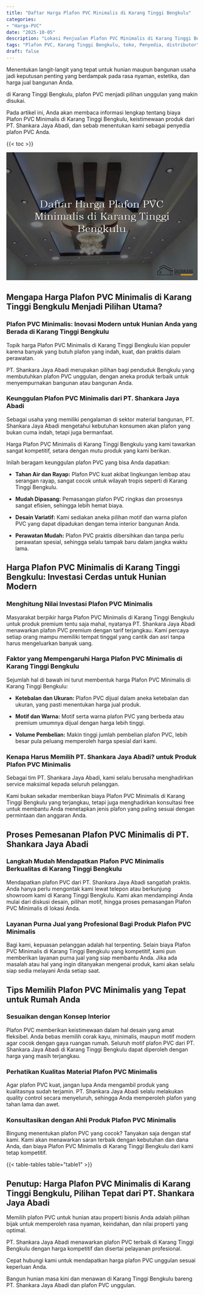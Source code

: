 ```yaml
---
title: "Daftar Harga Plafon PVC Minimalis di Karang Tinggi Bengkulu"
categories: 
- "Harga-PVC"
date: "2025-10-05"
description: "Lokasi Penjualan Plafon PVC Minimalis di Karang Tinggi Bengkulu untuk tempat tinggal, kantor, serta gerai. Produk unggulan, beragam motif, warna elegan, beserta layanan pemasangan ditangani oleh teknisi berpengalaman serta garansi resmi!|Servis penjualan Plafon PVC Minimalis di Karang Tinggi Bengkulu untuk keperluan rumah, perkantoran, atau ritel, dengan material berkualitas dan pemasangan oleh tenaga ahli profesional serta jaminan resmi.|Alternatif Plafon PVC Minimalis di Karang Tinggi Bengkulu yang terbukti bagi tempat tinggal, kantor, dan ritel, bersama material unggulan dan instalasi ditangani oleh tenaga ahli profesional dan jaminan resmi.|Penyediaan Plafon PVC Minimalis di Karang Tinggi Bengkulu untuk tempat tinggal, office, serta toko, dengan produk terbaik dan instalasi oleh tim berpengalaman, dilengkapi beserta kepastian resmi.}"
tags: "Plafon PVC, Karang Tinggi Bengkulu, toko, Penyedia, distributor"
draft: false
---
```


Menentukan langit-langit yang tepat untuk hunian maupun bangunan usaha jadi keputusan penting yang berdampak pada rasa nyaman, estetika, dan harga jual bangunan Anda.

di Karang Tinggi Bengkulu, plafon PVC menjadi pilihan unggulan yang makin disukai.

Pada artikel ini, Anda akan membaca informasi lengkap tentang biaya Plafon PVC Minimalis di Karang Tinggi Bengkulu, keistimewaan produk dari PT. Shankara Jaya Abadi, dan sebab menentukan kami sebagai penyedia plafon PVC Anda.

{{< toc >}}

![Daftar Harga Plafon PVC Minimalis di Karang Tinggi Bengkulu](/images/Harga-PVC/Daftar-Harga-Plafon-PVC-Minimalis-di-Karang-Tinggi-Bengkulu.png)


## Mengapa Harga Plafon PVC Minimalis di Karang Tinggi Bengkulu Menjadi Pilihan Utama?

### Plafon PVC Minimalis: Inovasi Modern untuk Hunian Anda yang Berada di Karang Tinggi Bengkulu

Topik harga Plafon PVC Minimalis di Karang Tinggi Bengkulu kian populer karena banyak yang butuh plafon yang indah, kuat, dan praktis dalam perawatan.

PT. Shankara Jaya Abadi merupakan pilihan bagi penduduk Bengkulu yang membutuhkan plafon PVC unggulan, dengan aneka produk terbaik untuk menyempurnakan bangunan atau bangunan Anda.

### Keunggulan Plafon PVC Minimalis dari PT. Shankara Jaya Abadi

Sebagai usaha yang memiliki pengalaman di sektor material bangunan, PT. Shankara Jaya Abadi mengetahui kebutuhan konsumen akan plafon yang bukan cuma indah, tetapi juga bermanfaat.

Harga Plafon PVC Minimalis di Karang Tinggi Bengkulu yang kami tawarkan sangat kompetitif, setara dengan mutu produk yang kami berikan.

Inilah beragam keunggulan plafon PVC yang bisa Anda dapatkan:

- **Tahan Air dan Rayap:** Plafon PVC kuat akibat lingkungan lembap atau serangan rayap, sangat cocok untuk wilayah tropis seperti di Karang Tinggi Bengkulu.

- **Mudah Dipasang:** Pemasangan plafon PVC ringkas dan prosesnya sangat efisien, sehingga lebih hemat biaya.

- **Desain Variatif:** Kami sediakan aneka pilihan motif dan warna plafon PVC yang dapat dipadukan dengan tema interior bangunan Anda.

- **Perawatan Mudah:** Plafon PVC praktis dibersihkan dan tanpa perlu perawatan spesial, sehingga selalu tampak baru dalam jangka waktu lama.

## Harga Plafon PVC Minimalis di Karang Tinggi Bengkulu: Investasi Cerdas untuk Hunian Modern

### Menghitung Nilai Investasi Plafon PVC Minimalis

Masyarakat berpikir harga Plafon PVC Minimalis di Karang Tinggi Bengkulu untuk produk premium tentu saja mahal, nyatanya PT. Shankara Jaya Abadi menawarkan plafon PVC premium dengan tarif terjangkau. Kami percaya setiap orang mampu memiliki tempat tinggal yang cantik dan asri tanpa harus mengeluarkan banyak uang.

### Faktor yang Mempengaruhi Harga Plafon PVC Minimalis di Karang Tinggi Bengkulu

Sejumlah hal di bawah ini turut membentuk harga Plafon PVC Minimalis di Karang Tinggi Bengkulu:

- **Ketebalan dan Ukuran:** Plafon PVC dijual dalam aneka ketebalan dan ukuran, yang pasti menentukan harga jual produk.

- **Motif dan Warna:** Motif serta warna plafon PVC yang berbeda atau premium umumnya dijual dengan harga lebih tinggi.

- **Volume Pembelian:** Makin tinggi jumlah pembelian plafon PVC, lebih besar pula peluang memperoleh harga spesial dari kami.

### Kenapa Harus Memilih PT. Shankara Jaya Abadi? untuk Produk Plafon PVC Minimalis

Sebagai tim PT. Shankara Jaya Abadi, kami selalu berusaha menghadirkan service maksimal kepada seluruh pelanggan.

Kami bukan sekadar memberikan biaya Plafon PVC Minimalis di Karang Tinggi Bengkulu yang terjangkau, tetapi juga menghadirkan konsultasi free untuk membantu Anda menetapkan jenis plafon yang paling sesuai dengan permintaan dan anggaran Anda.

## Proses Pemesanan Plafon PVC Minimalis di PT. Shankara Jaya Abadi

### Langkah Mudah Mendapatkan Plafon PVC Minimalis Berkualitas di Karang Tinggi Bengkulu

Mendapatkan plafon PVC dari PT. Shankara Jaya Abadi sangatlah praktis. Anda hanya perlu mengontak kami lewat telepon atau berkunjung showroom kami di Karang Tinggi Bengkulu. Kami akan mendampingi Anda mulai dari diskusi desain, pilihan motif, hingga proses pemasangan Plafon PVC Minimalis di lokasi Anda.

### Layanan Purna Jual yang Profesional Bagi Produk Plafon PVC Minimalis

Bagi kami, kepuasan pelanggan adalah hal terpenting. Selain biaya Plafon PVC Minimalis di Karang Tinggi Bengkulu yang kompetitif, kami pun memberikan layanan purna jual yang siap membantu Anda. Jika ada masalah atau hal yang ingin ditanyakan mengenai produk, kami akan selalu siap sedia melayani Anda setiap saat.

## Tips Memilih Plafon PVC Minimalis yang Tepat untuk Rumah Anda

### Sesuaikan dengan Konsep Interior

Plafon PVC memberikan keistimewaan dalam hal desain yang amat fleksibel. Anda bebas memilih corak kayu, minimalis, maupun motif modern agar cocok dengan gaya ruangan rumah. Seluruh motif plafon PVC dari PT. Shankara Jaya Abadi di Karang Tinggi Bengkulu dapat diperoleh dengan harga yang masih terjangkau.

### Perhatikan Kualitas Material Plafon PVC Minimalis

Agar plafon PVC kuat, jangan lupa Anda mengambil produk yang kualitasnya sudah terjamin. PT. Shankara Jaya Abadi selalu melakukan quality control secara menyeluruh, sehingga Anda memperoleh plafon yang tahan lama dan awet.

### Konsultasikan dengan Ahli Produk Plafon PVC Minimalis

Bingung menentukan plafon PVC yang cocok? Tanyakan saja dengan staf kami. Kami akan menawarkan saran terbaik dengan kebutuhan dan dana Anda, dan biaya Plafon PVC Minimalis di Karang Tinggi Bengkulu dari kami tetap kompetitif.

{{< table-tables table="table1" >}}

## Penutup: Harga Plafon PVC Minimalis di Karang Tinggi Bengkulu, Pilihan Tepat dari PT. Shankara Jaya Abadi

Memilih plafon PVC untuk hunian atau properti bisnis Anda adalah pilihan bijak untuk memperoleh rasa nyaman, keindahan, dan nilai properti yang optimal.

PT. Shankara Jaya Abadi menawarkan plafon PVC terbaik di Karang Tinggi Bengkulu dengan harga kompetitif dan disertai pelayanan profesional.

Cepat hubungi kami untuk mendapatkan harga plafon PVC unggulan sesuai keperluan Anda.

Bangun hunian masa kini dan menawan di Karang Tinggi Bengkulu bareng PT. Shankara Jaya Abadi dan plafon PVC unggulan.